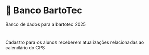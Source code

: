 # 📅 Banco BartoTec 
Banco de dados para a bartotec 2025
#
Cadastro para os alunos receberem atualizações relacionadas ao calendário do CPS

